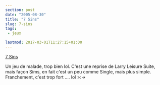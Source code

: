 ```yaml
---
section: post
date: "2005-08-30"
title: "7 Sins"
slug: 7-sins
tags:
 - jeux

lastmod: 2017-03-01T11:27:15+01:00
---
```


[7 Sins](http://www.7sins-game.com/homepage.php)

Un jeu de malade, trop bien lol. C'est une reprise de Larry Leisure Suite, mais façon Sims, en fait c'est un peu comme Single, mais plus simple. Franchement, c'est trop fort .... lol >:->
